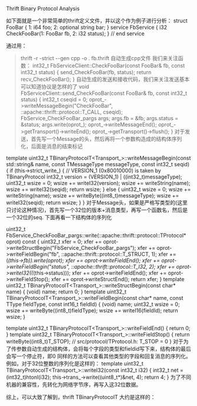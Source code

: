 Thrift Binary Protocol Analysis

如下面就是一个非常简单的thrift定义文件，并以这个作为例子进行分析：
struct FooBar
{
1: i64 foo;
2: optional string bar;
}
service FbService
{
i32 CheckFooBar(1: FooBar fb, 2: i32 status);
} // end service

通过用：
> thrift -r -strict --gen cpp -o . fb.thrift
自动生成cpp文件
我们来关注函数：
int32_t FbServiceClient::CheckFooBar(const FooBar& fb, const int32_t status)
{
send_CheckFooBar(fb, status);
return recv_CheckFooBar();
}
自动生成的发送和接收代码，我们来关注发送基本可以知道协议是怎样的了
void FbServiceClient::send_CheckFooBar(const FooBar& fb, const int32_t status)
{
int32_t cseqid = 0;
oprot_->writeMessageBegin("CheckFooBar", ::apache::thrift::protocol::T_CALL, cseqid);
FbService_CheckFooBar_pargs args;
args.fb = &fb;
args.status = &status;
args.write(oprot_);
oprot_->writeMessageEnd();
oprot_->getTransport()->writeEnd();
oprot_->getTransport()->flush();
}
对于发送，首先写一个Message的头，然后再将一个参数构造成的结构体序列化，后面是消息的结束标记

template <class Transport_>
uint32_t TBinaryProtocolT<Transport_>::writeMessageBegin(const std::string& name,
const TMessageType messageType,
const int32_t seqid) {
if (this->strict_write_) {
// VERSION_1 (0x80010000) is taken by TBinaryProtocol
int32_t version = (VERSION_1) | ((int32_t)messageType);
uint32_t wsize = 0;
wsize += writeI32(version);
wsize += writeString(name);
wsize += writeI32(seqid);
return wsize;
} else {
uint32_t wsize = 0;
wsize += writeString(name);
wsize += writeByte((int8_t)messageType);
wsize += writeI32(seqid);
return wsize;
}
}
对于Message头，如果是严格写类型的(这里只讨论这种情况)，首先写一个32位的版本+消息类型，再写一个函数名，然后是一个32位的seq. 下面再看一下结构体的序列化

uint32_t FbService_CheckFooBar_pargs::write(::apache::thrift::protocol::TProtocol* oprot) const {
uint32_t xfer = 0;
xfer += oprot->writeStructBegin("FbService_CheckFooBar_pargs");
xfer += oprot->writeFieldBegin("fb", ::apache::thrift::protocol::T_STRUCT, 1); 
xfer += (*(this->fb)).write(oprot);
xfer += oprot->writeFieldEnd();
xfer += oprot->writeFieldBegin("status", ::apache::thrift::protocol::T_I32, 2); 
xfer += oprot->writeI32((*(this->status)));
xfer += oprot->writeFieldEnd();
xfer += oprot->writeFieldStop();
xfer += oprot->writeStructEnd();
return xfer;
}
template <class Transport_>
uint32_t TBinaryProtocolT<Transport_>::writeStructBegin(const char* name) {
(void) name;
return 0;
}
template <class Transport_>
uint32_t TBinaryProtocolT<Transport_>::writeFieldBegin(const char* name,
const TType fieldType,
const int16_t fieldId) {
(void) name;
uint32_t wsize = 0;
wsize += writeByte((int8_t)fieldType);
wsize += writeI16(fieldId);
return wsize;
}

template <class Transport_>
uint32_t TBinaryProtocolT<Transport_>::writeFieldEnd() {
return 0;
}
template <class Transport_>
uint32_t TBinaryProtocolT<Transport_>::writeFieldStop() {
return
writeByte((int8_t)T_STOP); // src/protocol/TProtocol.h: T_STOP = 0
}
对于为了传参数自动生成的结构体，会将每个字段的类型和fieldid写下来，结构体的最后会写一个停止符，即0
同样的方法可以查看其他类型的字段和回复消息的序列化。
例如，对于32位整数的序列化是这样的：
template <class Transport_>
uint32_t TBinaryProtocolT<Transport_>::writeI32(const int32_t i32) {
int32_t net = (int32_t)htonl(i32);
this->trans_->write((uint8_t*)&net, 4);
return 4;
}
为了不同机器的兼容性，先转化为网络字节序，再写入这32位数据。
 

综上，可以大致了解到，thrift TBinaryProtocolT 大约是这样的：


